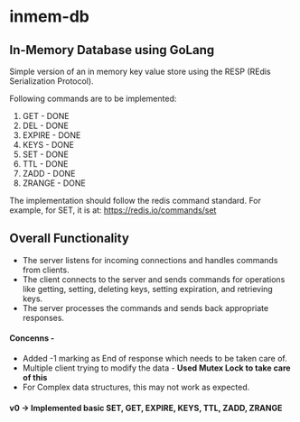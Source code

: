 # inmem-db
## In-Memory Database using GoLang

Simple version of an in memory key value store using the RESP (REdis Serialization Protocol).

Following commands are to be implemented:

1. GET - DONE
2. DEL - DONE
3. EXPIRE - DONE
4. KEYS - DONE 
5. SET - DONE
6. TTL - DONE
7. ZADD - DONE
8. ZRANGE - DONE
 
The implementation should follow the redis command standard. For example, for SET, it
is at: https://redis.io/commands/set


## Overall Functionality
* The server listens for incoming connections and handles commands from clients.
* The client connects to the server and sends commands for operations like getting, setting, deleting keys, setting expiration, and retrieving keys.
* The server processes the commands and sends back appropriate responses.

#### Concenns -
* Added -1 marking as End of response which needs to be taken care of.
* Multiple client trying to modify the data - **Used Mutex Lock to take care of this**
* For Complex data structures, this may not work as expected.

#### v0 -> Implemented basic SET, GET, EXPIRE, KEYS, TTL, ZADD, ZRANGE
